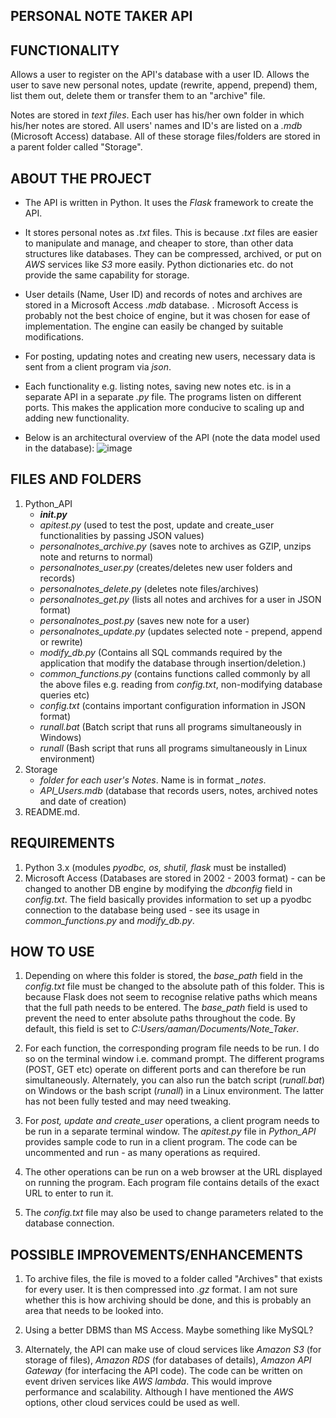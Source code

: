 PERSONAL NOTE TAKER API
----
**FUNCTIONALITY**
-

 Allows a user to register on the API's database with a user ID. Allows the user to save new personal notes, update (rewrite, append, prepend) them, list them out, delete them or transfer them to an "archive" file.

 Notes are stored in *text files*. Each user has his/her own folder in which his/her notes are stored.  All users' names and ID's are listed on a *.mdb* (Microsoft Access) database. All of these storage files/folders are stored in a parent folder called "Storage".


**ABOUT THE PROJECT**
-
 - The API is written in Python. It uses the *Flask* framework to create the API. 

 - It stores personal notes as *.txt* files. This is because *.txt* files are easier to manipulate and manage, and cheaper to store, than other data structures like databases. They can be compressed, archived, or put on *AWS* services like *S3* more easily. Python dictionaries etc. do not provide the same capability for storage.

 - User details (Name, User ID) and records of notes and archives are stored in a Microsoft Access *.mdb* database. . Microsoft Access is probably not the best choice of engine,  but it was chosen for ease of implementation. The engine can easily be changed by suitable modifications.

 - For posting, updating notes and creating new users, necessary data is sent from a client program via *json*.

 - Each functionality e.g. listing notes, saving new notes etc. is in a separate API in a separate *.py* file. The programs listen on different ports. This makes the application more conducive to scaling up and adding new functionality.
 
 - Below is an architectural overview of the API (note the data model used in the database):
                       ![image](https://user-images.githubusercontent.com/56508438/92012205-10954b00-ed44-11ea-8666-c239b13e1602.png)


 **FILES AND FOLDERS**
 -
 1. Python_API
    - *__init.py__*
    - *apitest.py* (used to test the post, update and create_user functionalities by passing JSON values)
    - *personalnotes_archive.py* (saves note to archives as GZIP, unzips note and returns to normal)
    - *personalnotes_user.py* (creates/deletes new user folders and records)
    - *personalnotes_delete.py* (deletes note files/archives)
    - *personalnotes_get.py* (lists all notes and archives for a user in JSON format)
    - *personalnotes_post.py* (saves new note for a user)
    - *personalnotes_update.py* (updates selected note - prepend, append or rewrite)
    - *modify_db.py* (Contains all SQL commands required by the application that modify the database through insertion/deletion.)
    - *common_functions.py* (contains functions called commonly by all the above files e.g. reading from *config.txt*, non-modifying database queries etc)
    - *config.txt* (contains important configuration information in JSON format)
    - *runall.bat* (Batch script that runs all programs simultaneously in Windows)
    - *runall* (Bash script that runs all programs simultaneously in Linux environment)
 2. Storage
    - *folder for each user's Notes*. Name is in format *<UserID>_notes*.
    - *API_Users.mdb* (database that records users, notes, archived notes and date of creation)
 3. README.md.


 **REQUIREMENTS**
 -
 1. Python 3.x (modules *pyodbc, os, shutil, flask* must be installed)
 2. Microsoft Access (Databases are stored in 2002 - 2003 format) - can be changed to another DB engine by modifying the *dbconfig* field in *config.txt*. The field basically provides information to set up a pyodbc connection to the database being used - see its usage in *common_functions.py* and *modify_db.py*. 


 **HOW TO USE**
 -
 1. Depending on where this folder is stored, the *base_path* field in the *config.txt* file must be changed to the absolute path of this folder. This is because Flask does not seem to recognise relative paths which means that the full path needs to be entered. The *base_path* field is used to prevent the need to enter absolute paths throughout the code. By default, this field is set to *C:Users/aaman/Documents/Note_Taker*.

 2. For each function, the corresponding program file needs to be run. I do so on the terminal window i.e. command prompt. The different programs (POST, GET etc) operate on different ports and can therefore be run simultaneously. Alternately, you can also run the batch script (*runall.bat*) on Windows or the bash script (*runall*) in a Linux environment. The latter has not been fully tested and may need tweaking.

 3. For *post, update and create_user* operations, a client program needs to be run in a separate terminal window. The *apitest.py* file in *Python_API* provides sample code to run in a client program. The code can be uncommented and run - as many operations as required.

 4. The other operations can be run on a web browser at the URL displayed on running the program. Each program file contains details of the exact URL to enter to run it.

 5. The *config.txt* file may also be used to change parameters related to the database connection.


 **POSSIBLE IMPROVEMENTS/ENHANCEMENTS**
 -
  1. To archive files, the file is moved to a folder called "Archives" that exists for every user. It is then compressed into *.gz* format. I am not sure whether this is how archiving should be done, and this is probably an area that needs to be looked into.
  
  2. Using a better DBMS than MS Access. Maybe something like MySQL?

  3. Alternately, the API can make use of cloud services like *Amazon S3* (for storage of files), *Amazon RDS* (for databases of details), *Amazon API Gateway* (for interfacing the API code). The code can be written on event driven services like *AWS lambda*. This would improve performance and scalability. Although I have mentioned the *AWS* options, other cloud services could be used as well.
